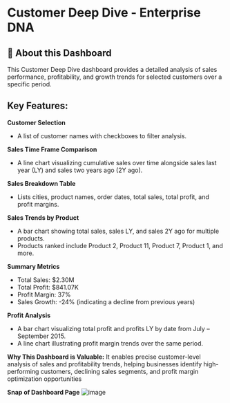 # Customer Deep Dive - Enterprise DNA

## 📌 About this Dashboard
This Customer Deep Dive dashboard provides a detailed analysis of sales performance, profitability, and growth trends for selected customers over a specific period.

## Key Features:

**Customer Selection**
- A list of customer names with checkboxes to filter analysis.

**Sales Time Frame Comparison**
- A line chart visualizing cumulative sales over time alongside sales last year (LY) and sales two years ago (2Y ago).

**Sales Breakdown Table**
- Lists cities, product names, order dates, total sales, total profit, and profit margins.

**Sales Trends by Product**
- A bar chart showing total sales, sales LY, and sales 2Y ago for multiple products.
- Products ranked include Product 2, Product 11, Product 7, Product 1, and more.

**Summary Metrics**
- Total Sales: $2.30M
- Total Profit: $841.07K
- Profit Margin: 37%
- Sales Growth: -24% (indicating a decline from previous years)

**Profit Analysis**
- A bar chart visualizing total profit and profits LY by date from July – September 2015.
- A line chart illustrating profit margin trends over the same period.

**Why This Dashboard is Valuable:**
It enables precise customer-level analysis of sales and profitability trends, helping businesses identify high-performing customers, declining sales segments, and profit margin optimization opportunities

**Snap of Dashboard Page**
![image](https://github.com/user-attachments/assets/ec20dbe2-5f30-4cc7-816f-5e60de4c1761)

